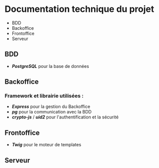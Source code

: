 # Documentation technique du projet

- BDD
- Backoffice
- Frontoffice
- Serveur

## BDD

- ***PostgreSQL*** pour la base de données

## Backoffice

### Framework et librairie utilisées :

- ***Express*** pour la gestion du Backoffice
- ***pg*** pour la communication avec la BDD
- ***crypto-js*** / ***uid2*** pour l'authentification et la sécurité

## Frontoffice

- ***Twig*** pour le moteur de templates

## Serveur